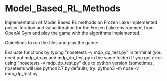 # Model_Based_RL_Methods
Implementation of Model Based RL methods on Frozen Lake 
Implemented policy iteration and value iteration for the Frozen Lake environment from OpenAI Gym and play the game with the algorithms implemented.

Guidelines to run the files and play the game:

Evaluate functions by typing "nosetests -v mdp_dp_test.py" in terminal (you need put mdp_dp.py and mdp_dp_test.py in the same folder)
If you got error using "nosetests -v mdp_dp_test.py" due to python version (sometimes, nosetests will use python2.7 by default), try: python3 -m nose -v mdp_dp_test.py
